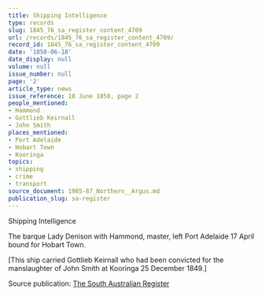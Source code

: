 ```yaml
---
title: Shipping Intelligence
type: records
slug: 1845_76_sa_register_content_4709
url: /records/1845_76_sa_register_content_4709/
record_id: 1845_76_sa_register_content_4709
date: '1850-06-18'
date_display: null
volume: null
issue_number: null
page: '2'
article_type: news
issue_reference: 18 June 1850, page 2
people_mentioned:
- Hammond
- Gottlieb Keirnall
- John Smith
places_mentioned:
- Port Adelaide
- Hobart Town
- Kooringa
topics:
- shipping
- crime
- transport
source_document: 1985-87_Northern__Argus.md
publication_slug: sa-register
---
```


Shipping Intelligence

The barque Lady Denison with Hammond, master, left Port Adelaide 17 April bound for Hobart Town.

[This ship carried Gottlieb Keirnall who had been convicted for the manslaughter of John Smith at Kooringa 25 December 1849.]

Source publication: [The South Australian Register](/publications/sa-register/)
